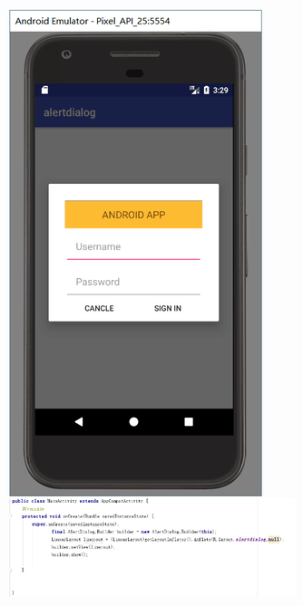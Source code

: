 ![](https://github.com/summer1168/Androidwarehouse/raw/master/MyApplication3/img/2.png)
![](https://github.com/summer1168/Androidwarehouse/raw/master/MyApplication3/img/2-1.png)
